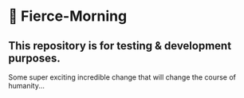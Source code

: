 # 🎩 Fierce-Morning
## This repository is for testing & development purposes.

Some super exciting incredible change that will change the course of humanity...
